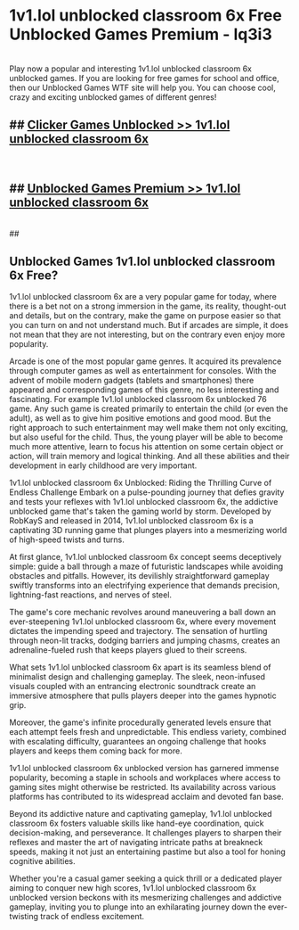 # 1v1.lol unblocked classroom 6x  Free Unblocked Games Premium - lq3i3 <br>
<br>
Play now a popular and interesting 1v1.lol unblocked classroom 6x unblocked games. If you are looking for free games for school and office, then our Unblocked Games WTF site will help you. You can choose cool, crazy and exciting unblocked games of different genres!


## ##  [Clicker Games Unblocked >> 1v1.lol unblocked classroom 6x](http://freeplayer.one?title=1v1.lol_unblocked_classroom_6x&ref=UG)
  <br>

##  ## [Unblocked Games Premium >> 1v1.lol unblocked classroom 6x](http://freeplayer.one?title=1v1.lol_unblocked_classroom_6x&ref=UG)
  <br>
  ##



## Unblocked Games 1v1.lol unblocked classroom 6x Free?

1v1.lol unblocked classroom 6x are a very popular game for today, where there is a bet not on a strong immersion in the game, its reality, thought-out and details, but on the contrary, make the game on purpose easier so that you can turn on and not understand much. But if arcades are simple, it does not mean that they are not interesting, but on the contrary even enjoy more popularity.

Arcade is one of the most popular game genres. It acquired its prevalence through computer games as well as entertainment for consoles. With the advent of mobile modern gadgets (tablets and smartphones) there appeared and corresponding games of this genre, no less interesting and fascinating. For example 1v1.lol unblocked classroom 6x unblocked 76 game. Any such game is created primarily to entertain the child (or even the adult), as well as to give him positive emotions and good mood. But the right approach to such entertainment may well make them not only exciting, but also useful for the child. Thus, the young player will be able to become much more attentive, learn to focus his attention on some certain object or action, will train memory and logical thinking. And all these abilities and their development in early childhood are very important.

1v1.lol unblocked classroom 6x Unblocked: Riding the Thrilling Curve of Endless Challenge
Embark on a pulse-pounding journey that defies gravity and tests your reflexes with 1v1.lol unblocked classroom 6x, the addictive unblocked game that's taken the gaming world by storm. Developed by RobKayS and released in 2014, 1v1.lol unblocked classroom 6x is a captivating 3D running game that plunges players into a mesmerizing world of high-speed twists and turns.

At first glance, 1v1.lol unblocked classroom 6x concept seems deceptively simple: guide a ball through a maze of futuristic landscapes while avoiding obstacles and pitfalls. However, its devilishly straightforward gameplay swiftly transforms into an electrifying experience that demands precision, lightning-fast reactions, and nerves of steel.

The game's core mechanic revolves around maneuvering a ball down an ever-steepening 1v1.lol unblocked classroom 6x, where every movement dictates the impending speed and trajectory. The sensation of hurtling through neon-lit tracks, dodging barriers and jumping chasms, creates an adrenaline-fueled rush that keeps players glued to their screens.

What sets 1v1.lol unblocked classroom 6x apart is its seamless blend of minimalist design and challenging gameplay. The sleek, neon-infused visuals coupled with an entrancing electronic soundtrack create an immersive atmosphere that pulls players deeper into the games hypnotic grip.

Moreover, the game's infinite procedurally generated levels ensure that each attempt feels fresh and unpredictable. This endless variety, combined with escalating difficulty, guarantees an ongoing challenge that hooks players and keeps them coming back for more.

1v1.lol unblocked classroom 6x unblocked version has garnered immense popularity, becoming a staple in schools and workplaces where access to gaming sites might otherwise be restricted. Its availability across various platforms has contributed to its widespread acclaim and devoted fan base.

Beyond its addictive nature and captivating gameplay, 1v1.lol unblocked classroom 6x fosters valuable skills like hand-eye coordination, quick decision-making, and perseverance. It challenges players to sharpen their reflexes and master the art of navigating intricate paths at breakneck speeds, making it not just an entertaining pastime but also a tool for honing cognitive abilities.

Whether you're a casual gamer seeking a quick thrill or a dedicated player aiming to conquer new high scores, 1v1.lol unblocked classroom 6x unblocked version beckons with its mesmerizing challenges and addictive gameplay, inviting you to plunge into an exhilarating journey down the ever-twisting track of endless excitement.